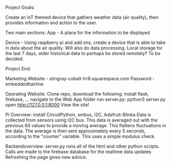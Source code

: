 Project Goals: 

Create an IoT themed device that gathers weather data (air quality), then provides information and action to the user.

Two main sections: 
App - A place for the information to be displayed

Device - Using raspberry pi and add ons, create a device that is able to take in data about the air quality. Will also do data processing. Local storage for the last 7 days, older historical data to perhaps be stored remotely? To be decided.

Project End:

Marketing Website - stingray-cobalt-lrr6.squarespace.com
         Password - embeddedhairline

Operating Website: 
    Clone repo, download the following:
    install flask, firebase, ... 
    navigate to the Web App folder
    run server.py: python3 server.py
    open http://127.0.0.1:8000
    View the site!

Pi Overview: 
    install CircuitPython, smbus, I2C, Adafruit-Blinka
    Data is collected from sensors using I2C bus. 
    This data is averaged out with the previous 60 values to provide a moving average.
    This flattens fluctuations in the data.
    The average is then sent approximately every 5 seconds, according to the "counter" variable.
    This uses a simple modulus check.

Backendoverview: 
    server.py runs all of the html and other python scripts.
    Calls are made to the firebase database for the realtime data updates
    Refreshing the page gives new advice. 





